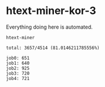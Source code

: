 # htext-miner-kor-3

Everything doing here is automated.

```
htext-miner

total: 3657/4514 (81.0146211785556%)

job0: 651
job1: 640
job2: 925
job3: 720
job4: 721
```